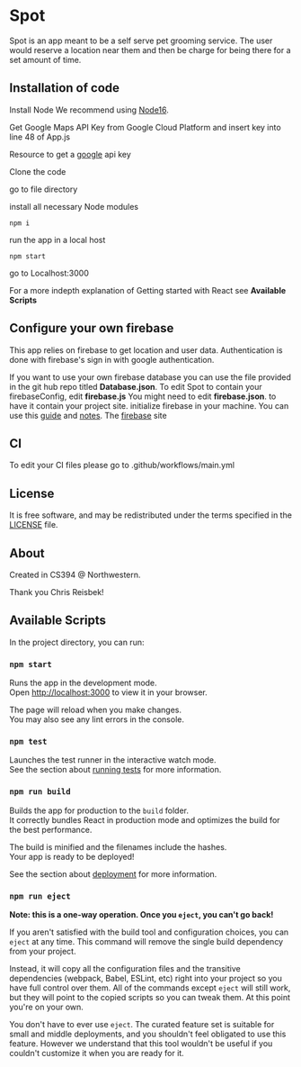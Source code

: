 Spot
===============
Spot is an app meant to be a self serve pet grooming service. 
The user would reserve a location near them and then be charge for being there for a set amount of time.


Installation of code
-------------------------------------

Install Node
We recommend using [Node16].

[Node16]: https://nodejs.org/en/download/current/

Get Google Maps API Key from Google Cloud Platform and insert key into line 48 of App.js

Resource to get a [google] api key

[google]: https://developers.google.com/maps/documentation/javascript/get-api-key


Clone the code

go to file directory

install all necessary Node modules

```
npm i
```

run the app in a local host
```
npm start
```
go to Localhost:3000

For a more indepth explanation of Getting started with React see **Available Scripts**


Configure your own firebase
-----------------------
This app relies on firebase to get location and user data. Authentication is done with firebase's sign in with google authentication.

If you want to use your own firebase database you can use the file provided in the git hub repo titled **Database.json**.
To edit Spot to contain your firebaseConfig, edit **firebase.js**
You might need to edit **firebase.json**. to have it contain your project site.
initialize firebase in your machine. You can use this [guide] and [notes].
The [firebase] site

[guide]: https://medium.com/swlh/how-to-deploy-a-react-app-with-firebase-hosting-98063c5bf425

[notes]: https://courses.cs.northwestern.edu/394/guides/firebase-notes.php

[firebase]: https://courses.cs.northwestern.edu/394/guides/firebase-notes.php


CI
--
To edit your CI files please go to .github/workflows/main.yml


License
-------

It is free software, and may be redistributed under the terms specified in the [LICENSE] file.

[LICENSE]: /LICENSE

About
-----

Created in CS394 @ Northwestern.

Thank you Chris Reisbek!

## Available Scripts

In the project directory, you can run:

### `npm start`

Runs the app in the development mode.\
Open [http://localhost:3000](http://localhost:3000) to view it in your browser.

The page will reload when you make changes.\
You may also see any lint errors in the console.

### `npm test`

Launches the test runner in the interactive watch mode.\
See the section about [running tests](https://facebook.github.io/create-react-app/docs/running-tests) for more information.

### `npm run build`

Builds the app for production to the `build` folder.\
It correctly bundles React in production mode and optimizes the build for the best performance.

The build is minified and the filenames include the hashes.\
Your app is ready to be deployed!

See the section about [deployment](https://facebook.github.io/create-react-app/docs/deployment) for more information.

### `npm run eject`

**Note: this is a one-way operation. Once you `eject`, you can't go back!**

If you aren't satisfied with the build tool and configuration choices, you can `eject` at any time. This command will remove the single build dependency from your project.

Instead, it will copy all the configuration files and the transitive dependencies (webpack, Babel, ESLint, etc) right into your project so you have full control over them. All of the commands except `eject` will still work, but they will point to the copied scripts so you can tweak them. At this point you're on your own.

You don't have to ever use `eject`. The curated feature set is suitable for small and middle deployments, and you shouldn't feel obligated to use this feature. However we understand that this tool wouldn't be useful if you couldn't customize it when you are ready for it.
